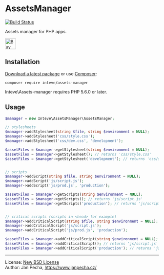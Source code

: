 
# AssetsManager

[![Build Status](https://travis-ci.org/inteve/assets-manager.svg?branch=master)](https://travis-ci.org/inteve/assets-manager)

Assets manager for PHP apps.

<a href="https://www.paypal.me/janpecha/5eur"><img src="https://buymecoffee.intm.org/img/button-paypal-white.png" alt="Buy me a coffee" height="35"></a>


## Installation

[Download a latest package](https://github.com/inteve/assets-manager/releases) or use [Composer](http://getcomposer.org/):

```
composer require inteve/assets-manager
```

Inteve\Assets-manager requires PHP 5.6.0 or later.


## Usage

``` php
$manager = new Inteve\AssetsManager\AssetsManager;

// stylesheets
$manager->addStylesheet(string $file, string $environment = NULL);
$manager->addStylesheet('css/style.css');
$manager->addStylesheet('css/dev.css', 'development');

$assetFiles = $manager->getStylesheet(string $environment = NULL);
$assetFiles = $manager->getStylesheet(); // returns 'css/style.css'
$assetFiles = $manager->getStylesheet('development'); // returns 'css/style.css' & 'css/dev.css'


// scripts
$manager->addScript(string $file, string $environment = NULL);
$manager->addScript('js/script.js');
$manager->addScript('js/prod.js', 'production');

$assetFiles = $manager->getScripts(string $environment = NULL);
$assetFiles = $manager->getScripts(); // returns 'js/script.js'
$assetFiles = $manager->getScripts('production'); // returns 'js/script.js' & 'js/prod.js'


// critical scripts (scripts in <head> for example)
$manager->addCriticalScript(string $file, string $environment = NULL);
$manager->addCriticalScript('js/script.js');
$manager->addCriticalScript('js/prod.js', 'production');

$assetFiles = $manager->addCriticalScript(string $environment = NULL);
$assetFiles = $manager->addCriticalScript(); // returns 'js/script.js'
$assetFiles = $manager->addCriticalScript('production'); // returns 'js/script.js' & 'js/prod.js'
```

------------------------------

License: [New BSD License](license.md)
<br>Author: Jan Pecha, https://www.janpecha.cz/
